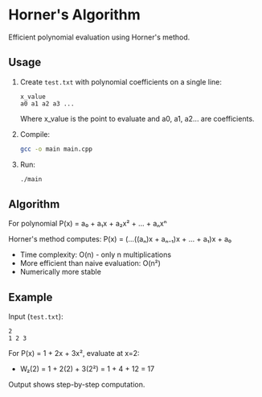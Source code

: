 # Horner's Algorithm

Efficient polynomial evaluation using Horner's method.

## Usage

1. Create `test.txt` with polynomial coefficients on a single line:
   ```
   x_value
   a0 a1 a2 a3 ...
   ```
   Where x_value is the point to evaluate and a0, a1, a2... are coefficients.

2. Compile:
   ```bash
   gcc -o main main.cpp
   ```

3. Run:
   ```bash
   ./main
   ```

## Algorithm

For polynomial P(x) = a₀ + a₁x + a₂x² + ... + aₙxⁿ

Horner's method computes: P(x) = (...((aₙ)x + aₙ₋₁)x + ... + a₁)x + a₀

- Time complexity: O(n) - only n multiplications
- More efficient than naive evaluation: O(n²)
- Numerically more stable

## Example

Input (`test.txt`):
```
2
1 2 3
```

For P(x) = 1 + 2x + 3x², evaluate at x=2:
- W₂(2) = 1 + 2(2) + 3(2²) = 1 + 4 + 12 = 17

Output shows step-by-step computation.
